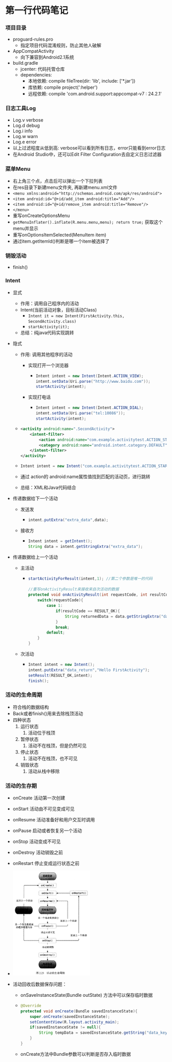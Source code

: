 # 第一行代码笔记

### 项目目录

* proguard-rules.pro
  * 指定项目代码混淆规则，防止其他人破解
* AppCompatActivity
  * 向下兼容到Android2.1系统
* build.gradle
  * jcenter:	代码托管仓库
  * dependencies:	
    * 本地依赖: compile fileTree(dir: 'lib', include: ['*.jar'])
    * 库依赖: compile project(':helper')
    * 远程依赖: compile 'com.android.support:appcompat-v7 : 24.2.1'

### 日志工具Log

* Log.v    verbose 
* Log.d   debug
* Log.i    info
* Log.w  warn
* Log.e   error
* 以上过滤程度从低到高: verbose可以看到所有日志，error只能看到error日志
* 在Android Studio中，还可以Edit Filter Configuration去自定义日志过滤器

### 菜单Menu

* 右上角三个点，点击后可以弹出一个下拉列表
* 在res目录下新建menu文件夹, 再新建menu.xml文件
* `<menu xmlns:android="http://schemas.android.com/apk/res/android">`
* `<item android:id="@+id/add_item android:title="Add"/>`
* `<item android:id="@+id/remove_item android:title="Remove"/>`
* `</menu>`
* 重写onCreateOptionsMenu
* `getMenuInflater().inflate(R.menu.menu,menu); return true;` 获取这个menu并显示
* 重写onOptionsItemSelected(MenuItem item)
* 通过item.getItemId()判断是哪一个item被选择了

### 销毁活动

* finish()

### Intent

* 显式

  * 作用：调用自己程序内的活动
  * Intent(当前活动对象，目标活动Class)
    *  `Intent it = new Intent(FirstActivity.this, SecondActivity.class)`
    * `startActivity(it);`
  * 总结：纯java代码实现跳转

* 隐式

  * 作用: 调用其他程序的活动

    * 实现打开一个浏览器

      * ```java 
        Intent intent = new Intent(Intent.ACTION_VIEW);
        intent.setData(Uri.parse("http://www.baidu.com"));
        startActivity(intent);
        ```

    * 实现打电话

      * ```java 
        Intent intent = new Intent(Intent.ACTION_DIAL);
        intent.setData(Uri.parse("tel:10086"));
        startActivity(intent);
        ```

  * ```xml 
    <activity android:name=".SecondActivity">
    	<intent-filter>
        	<action android:name="com.example.activitytest.ACTION_START"/>
            <category android:name="android.intent.category.DEFAULT"/>
        </intent-filter>
    </activity>
    ```

  * ```java 
    Intent intent = new Intent("com.example.activitytest.ACTION_START");
    ```

  * 通过 action的 android:name属性值找到匹配的活动页，进行跳转

  * 总结：XML和Java代码结合

* 传递数据给下一个活动

  * 发送发

    * ```java 
      intent.putExtra("extra_data",data);
      ```

  * 接收方

    * ```java
      Intent intent = getIntent();
      String data = intent.getStringExtra("extra_data");
      ```

* 传递数据给上一个活动

  * 主活动

    * ```java 
      startActivityForResult(intent,1); //第二个参数是唯一的代码
      
      //重写onActivityResult来接收来自次活动的数据
      protected void onActivityResult(int requestCode, int resultCode, Intent data){
          switch(requestCode){
              case 1:
                  if(resultCode == RESULT_OK){
                      String returnedData = data.getStringExtra("data_return");
                  }
                  break;
              default;
          }
      }
      ```

  * 次活动

    * ```java 
      Intent intent = new Intent();
      intent.putExtra("data_return","Hello FirstActivity");
      setResult(RESULT_OK,intent);
      finish();
      ```

### 活动的生命周期

* 符合栈的数据结构
* Back或者finish()用来去除栈顶活动
* 四种状态
  1. 运行状态
     1. 活动位于栈顶
  2. 暂停状态
     1. 活动不在栈顶，但是仍然可见
  3. 停止状态
     1. 活动不在栈顶，也不可见
  4. 销毁状态
     1. 活动从栈中移除

### 活动的生存期

* onCreate 活动第一次创建

* onStart 活动由不可见变成可见

* onResume 活动准备好和用户交互时调用

* onPause 启动或者恢复另一个活动

* onStop 活动变成不可见

* onDestroy 活动销毁之前

* onRestart 停止变成运行状态之前

* <img src="activity_lifetime.png" width="50%" height="50%">

* 活动回收后数据保存问题：

  * onSaveInstanceState(Bundle outState) 方法中可以保存临时数据

  * ```java 
    @Override
    protected void onCreate(Bundle savedInstanceState){
        super.onCreate(savedInstanceState);
        setContentView(R.layout.activity_main);
        if(savedInstanceState != null){
            String tempData = savedInstanceState.getString("data_key");
        }
    }
    ```

  * onCreate方法中Bundle参数可以判断是否存入临时数据

